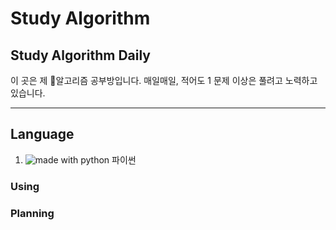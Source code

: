 # Study Algorithm
## Study Algorithm Daily

이 곳은 제 :game_die:알고리즘 공부방입니다.
매일매일, 적어도 1 문제 이상은 풀려고 노력하고 있습니다.

---
## Language
1. <img src="https://img.shields.io/badge/made%20with-python-blue.svg" alt="made with python"> 파이썬
### Using

### Planning

